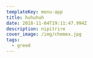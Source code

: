 ```yaml
---
templateKey: menu-app
title: huhuhuh
date: 2018-11-04T19:11:47.994Z
description: nipitrire
cover_image: /img/chemex.jpg
tags:
  - greed
---
```


